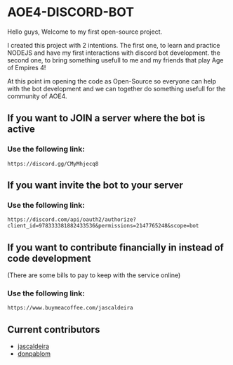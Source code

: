 # AOE4-DISCORD-BOT

Hello guys,
Welcome to my first open-source project.

I created this project with 2 intentions.
The first one, to learn and practice NODEJS and have my first interactions with discord bot development.
the second one, to bring something usefull to me and my friends that play Age of Empires 4!

At this point im opening the code as Open-Source so everyone can help with the bot development and we can together do something usefull for the community of AOE4.

## If you want to JOIN a server where the bot is active
### Use the following link:
```
https://discord.gg/CMyMhjecq8
```

## If you want invite the bot to your server
### Use the following link:
```
https://discord.com/api/oauth2/authorize?client_id=978333381882433536&permissions=2147765248&scope=bot
```

## If you want to contribute financially in instead of code development
(There are some bills to pay to keep with the service online)
### Use the following link:
```
https://www.buymeacoffee.com/jascaldeira
```


## Current contributors
- [jascaldeira](https://github.com/jascaldeira)
- [donpablom](https://github.com/donpablom)
